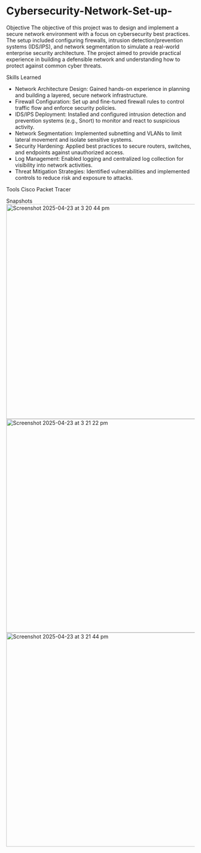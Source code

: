 # Cybersecurity-Network-Set-up-

Objective
The objective of this project was to design and implement a secure network environment with a focus on cybersecurity best practices. The setup included configuring firewalls, intrusion detection/prevention systems (IDS/IPS), and network segmentation to simulate a real-world enterprise security architecture. The project aimed to provide practical experience in building a defensible network and understanding how to protect against common cyber threats.

Skills Learned
- Network Architecture Design: Gained hands-on experience in planning and building a layered, secure network infrastructure.
- Firewall Configuration: Set up and fine-tuned firewall rules to control traffic flow and enforce security policies.
- IDS/IPS Deployment: Installed and configured intrusion detection and prevention systems (e.g., Snort) to monitor and react to suspicious activity.
- Network Segmentation: Implemented subnetting and VLANs to limit lateral movement and isolate sensitive systems.
- Security Hardening: Applied best practices to secure routers, switches, and endpoints against unauthorized access.
- Log Management: Enabled logging and centralized log collection for visibility into network activities.
- Threat Mitigation Strategies: Identified vulnerabilities and implemented controls to reduce risk and exposure to attacks.

Tools
Cisco Packet Tracer 

Snapshots
<img width="575" alt="Screenshot 2025-04-23 at 3 20 44 pm" src="https://github.com/user-attachments/assets/fe4328b0-4d23-41f2-bd3c-e400608a5dc4" />
<img width="572" alt="Screenshot 2025-04-23 at 3 21 22 pm" src="https://github.com/user-attachments/assets/02c5fb4d-ae13-4785-80e1-e4b289e07d14" />
<img width="573" alt="Screenshot 2025-04-23 at 3 21 44 pm" src="https://github.com/user-attachments/assets/1121d0be-9073-4176-a512-3aaa0cb844b5" />
